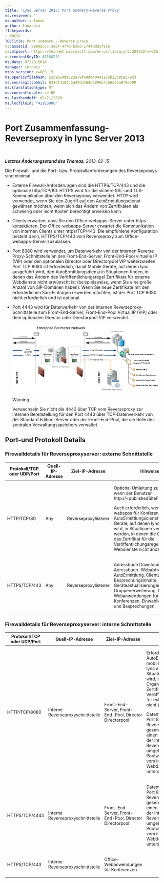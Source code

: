 ```yaml
---
title: 'Lync Server 2013: Port Summary-Reverse Proxy'
ms.reviewer: ''
ms.author: v-lanac
author: lanachin
f1.keywords:
- NOCSH
TOCTitle: Port summary - Reverse proxy
ms:assetid: 59b9ac3c-3e6f-4776-b366-174f0dd1f2eb
ms:mtpsurl: https://technet.microsoft.com/en-us/library/JJ204932(v=OCS.15)
ms:contentKeyID: 48184251
ms.date: 07/23/2014
manager: serdars
mtps_version: v=OCS.15
ms.openlocfilehash: 6259614da322e79f69db40441125b28c95e379c9
ms.sourcegitcommit: 831d141dfc5a49dd764cb296b73b63e5a9f8e599
ms.translationtype: MT
ms.contentlocale: de-DE
ms.lasthandoff: 02/21/2020
ms.locfileid: "42183908"
---
```

<div data-xmlns="http://www.w3.org/1999/xhtml">

<div class="topic" data-xmlns="http://www.w3.org/1999/xhtml" data-msxsl="urn:schemas-microsoft-com:xslt" data-cs="https://msdn.microsoft.com/">

<div data-asp="https://msdn2.microsoft.com/asp">

# <a name="port-summary---reverse-proxy-in-lync-server-2013"></a>Port Zusammenfassung-Reverseproxy in lync Server 2013

</div>

<div id="mainSection">

<div id="mainBody">

<span> </span>

_**Letztes Änderungsstand des Themas:** 2013-02-15_

Die Firewall- und die Port- bzw. Protokollanforderungen des Reverseproxys sind minimal.

  - Externe Firewall-Anforderungen sind die HTTPS/TCP/443 und die optionale http/TCP/80. HTTPS wird für die sichere SSL-und TLS-Kommunikation über den Reverseproxy verwendet. HTTP wird verwendet, wenn Sie den Zugriff auf den AutoErmittlungsdienst gewähren möchten, wenn sich das Ändern von Zertifikaten als schwierig oder nicht Kosten berechtigt erweisen kann.

  - Clients erwarten, dass Sie den Office-webapps-Server unter https kontaktieren. Der Office-webapps-Server erwartet die Kommunikation von internen Clients unter https/TCP/443. Die empfohlene Konfiguration besteht darin, HTTPS/TCP/443 vom Reverseproxy zum Office-webapps-Server zuzulassen.

  - Port 8080 wird verwendet, um Datenverkehr von der internen Reverse Proxy-Schnittstelle an den Front-End-Server, Front-End-Pool virtuelle IP (VIP) oder den optionalen Director oder Directorpool VIP weiterzuleiten. Port TCP 8080 ist erforderlich, damit Mobile Geräte, auf denen lync ausgeführt wird, den AutoErmittlungsdienst in Situationen finden, in denen das Ändern des Veröffentlichungsregel Zertifikats für externe Webdienste nicht erwünscht ist (beispielsweise, wenn Sie eine große Anzahl von SIP-Domänen haben). Wenn Sie neue Zertifikate mit den erforderlichen San-Einträgen erwerben möchten, ist der Port TCP 8080 nicht erforderlich und ist optional.

  - Port 4443 wird für Datenverkehr von der internen Reverseproxy-Schnittstelle zum Front-End-Server, Front-End-Pool Virtual IP (VIP) oder dem optionalen Director oder Directorpool VIP verwendet.
    
    ![13142405-d5c9-45b7-a8b7-a8c89f09c97c](images/JJ204932.13142405-d5c9-45b7-a8b7-a8c89f09c97c(OCS.15).jpg "13142405-d5c9-45b7-a8b7-a8c89f09c97c")  
    
    <div>
    

    > [!WARNING]  
    > Verwechseln Sie nicht die 4443 über TCP vom Reverseproxy zur internen Bereitstellung für den Port 4443 über TCP-Datenverkehr von der Standard Edition-Server oder der Front-End-Pool, die die Rolle des zentralen Verwaltungsspeichers verwaltet.

    
    </div>

<div>

## <a name="port-and-protocol-details"></a>Port-und Protokoll Details

### <a name="firewall-details-for-reverse-proxy-server-external-interface"></a>Firewalldetails für Reverseproxyserver: externe Schnittstelle

<table>
<colgroup>
<col style="width: 25%" />
<col style="width: 25%" />
<col style="width: 25%" />
<col style="width: 25%" />
</colgroup>
<thead>
<tr class="header">
<th>Protokoll/TCP oder UDP/Port</th>
<th>Quell-IP-Adresse</th>
<th>Ziel-IP-Adresse</th>
<th>Hinweise</th>
</tr>
</thead>
<tbody>
<tr class="odd">
<td><p>HTTP/TCP/80</p></td>
<td><p>Any</p></td>
<td><p>Reverseproxylistener</p></td>
<td><p>Optional Umleitung zu HTTPS, wenn der Benutzer http://&lt;publishedSiteFQDN&gt;eingibt.</p>
<p>Auch erforderlich, wenn Office-webapps für Konferenzen und der AutoErmittlungsdienst für mobile Geräte, auf denen lync ausgeführt wird, in Situationen verwendet werden, in denen die Organisation das Zertifikat für die Veröffentlichungsregel für externe Webdienste nicht ändern möchte.</p></td>
</tr>
<tr class="even">
<td><p>HTTPS/TCP/443</p></td>
<td><p>Any</p></td>
<td><p>Reverseproxylistener</p></td>
<td><p>Adressbuch Downloads, Adressbuch-Webabfragedienst, AutoErmittlung, Clientupdates, Besprechungsinhalte, Geräteaktualisierungen, Gruppenerweiterung, Office-Webanwendungen für Konferenzen, Einwahlkonferenzen und Besprechungen.</p></td>
</tr>
</tbody>
</table>


### <a name="firewall-details-for-reverse-proxy-server-internal-interface"></a>Firewalldetails für Reverseproxyserver: interne Schnittstelle

<table>
<colgroup>
<col style="width: 25%" />
<col style="width: 25%" />
<col style="width: 25%" />
<col style="width: 25%" />
</colgroup>
<thead>
<tr class="header">
<th>Protokoll/TCP oder UDP/Port</th>
<th>Quell-IP-Adresse</th>
<th>Ziel-IP-Adresse</th>
<th>Hinweise</th>
</tr>
</thead>
<tbody>
<tr class="odd">
<td><p>HTTP/TCP/8080</p></td>
<td><p>Interne Reverseproxyschnittstelle</p></td>
<td><p>Front-End-Server, Front-End-Pool, Director Directorpool</p></td>
<td><p>Erforderlich, wenn der AutoErmittlungsdienst für mobile Geräte, auf denen lync ausgeführt wird, in Situationen verwendet wird, in denen die Organisation das Zertifikat für die Veröffentlichungsregel für externe Webdienste nicht ändern möchte.</p>
<p>Datenverkehr, der an Port 80 der externen Reverseproxyschnittstelle gesendet wird, wird an einen Pool an Port 8080 der internen Reverseproxyschnittstelle umgeleitet, sodass die Poolwebdienste diesen vom internen Webdatenverkehr unterscheiden können.</p></td>
</tr>
<tr class="even">
<td><p>HTTPS/TCP/4443</p></td>
<td><p>Interne Reverseproxyschnittstelle</p></td>
<td><p>Front-End-Server, Front-End-Pool, Director Directorpool</p></td>
<td><p>Datenverkehr, der an Port 80 der externen Reverseproxyschnittstelle gesendet wird, wird an einen Pool an Port 8080 der internen Reverseproxyschnittstelle umgeleitet, sodass die Poolwebdienste diesen vom internen Webdatenverkehr unterscheiden können.</p></td>
</tr>
<tr class="odd">
<td><p>HTTPS/TCP/443</p></td>
<td><p>Interne Reverseproxyschnittstelle</p></td>
<td><p>Office-Webanwendungen für Konferenzen</p></td>
<td></td>
</tr>
</tbody>
</table>


</div>

</div>

<span> </span>

</div>

</div>

</div>

